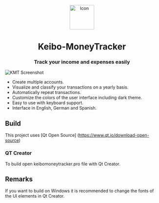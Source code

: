 <div align="center"> 
  <span align="center"> <img width="80" height="80" class="center" src="https://github.com/Mastercar/Keibo-MoneyTracker/blob/master/Images/AppIcon.png" alt="Icon">  
  </span>  
  <h1 align="center">Keibo-MoneyTracker</h1>
  <h3 align="center">Track your income and expenses easily</h3>
</div>


![KMT Screenshot](https://github.com/Mastercar/Keibo-MoneyTracker/blob/master/Images/Screenshot.png)

- Create multiple accounts.
- Visualize and classify your transactions on a yearly basis.
- Automatically repeat transactions.
- Customize the colors of the user interface including dark theme.
- Easy to use with keyboard support.
- Interface in English, German and Spanish.


## Build

This project uses [Qt Open Source] (https://www.qt.io/download-open-source)

### QT Creator

To build open keibomoneytracker.pro file with Qt Creator.

## Remarks
If you want to build on Windows it is recommended to change the fonts of the UI elements in Qt Creator.
